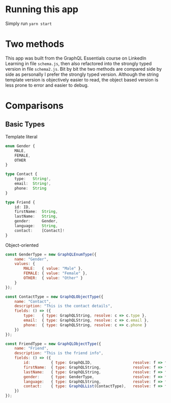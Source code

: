 # Running this app
Simply run `yarn start`

# Two methods
This app was built from the GraphQL Essentials course on LinkedIn Learning in file `schema.js`, then also refactored into the strongly typed version in file `schema2.js`.
Bit by bit the two methods are compared side by side as personally I prefer the strongly typed version.
Although the string template version is objectively easier to read, the object based version is less prone to error and easier to debug.

# Comparisons

## Basic Types
Template literal
```typescript
enum Gender {
    MALE,
    FEMALE,
    OTHER
}

type Contact {
    type:   String!,
    email:  String!,
    phone:  String
}

type Friend {
    id: ID,
    firstName:  String,
    lastName:   String, 
    gender:     Gender, 
    language:   String,
    contact:    [Contact]!
}
```

Object-oriented
```javascript
const GenderType = new GraphQLEnumType({
    name: "Gender",
    values: {
        MALE:   { value: "Male" },
        FEMALE: { value: "Female" },
        OTHER:  { value: "Other" }
    }
});

const ContactType = new GraphQLObjectType({
    name: "Contact", 
    description: "This is the contact details",
    fields: () => ({
        type:   { type: GraphQLString, resolve: c => c.type },
        email:  { type: GraphQLString, resolve: c => c.email },
        phone:  { type: GraphQLString, resolve: c => c.phone }
    })
});

const FriendType = new GraphQLObjectType({
    name: "Friend", 
    description: "This is the friend info",
    fields: () => ({
        id:         { type: GraphQLID,                  resolve: f => f.id },
        firstName:  { type: GraphQLString,              resolve: f => f.firstName },
        lastName:   { type: GraphQLString,              resolve: f => f.lastName },
        gender:     { type: GenderType,                 resolve: f => f.gender },
        language:   { type: GraphQLString,              resolve: f => f.language },
        contact:    { type: GraphQLList(ContactType),   resolve: f => f.contact }
    })
});
```
